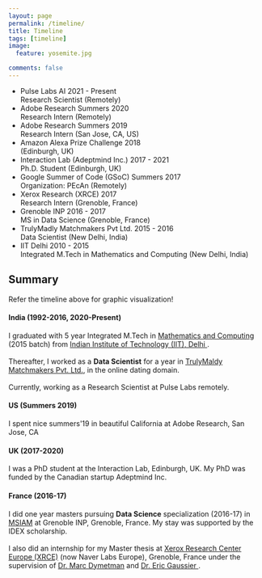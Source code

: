 ```yaml
---
layout: page
permalink: /timeline/
title: Timeline
tags: [timeline]
image:
  feature: yosemite.jpg

comments: false
---
```


<ul class="timeline">

<!-- Item 8 -->
<li>
	<div class="direction-l">
		<div class="flag-wrapper">
			<span class="flag">Pulse Labs AI</span>
			<span class="time-wrapper"><span class="time">2021 - Present</span></span>
		</div>
		<div class="desc">Research Scientist (Remotely)</div>
	</div>
</li>

	
	
<!-- Item 9 -->
<li>
	<div class="direction-r">
		<div class="flag-wrapper">
			<span class="flag">Adobe Research</span>
			<span class="time-wrapper"><span class="time">Summers 2020</span></span>
		</div>
		<div class="desc">Research Intern (Remotely)</div>
	</div>
</li>

<!-- Item 8 -->
<li>
	<div class="direction-l">
		<div class="flag-wrapper">
			<span class="flag">Adobe Research</span>
			<span class="time-wrapper"><span class="time">Summers 2019</span></span>
		</div>
		<div class="desc">Research Intern (San Jose, CA, US)</div>
	</div>
</li>

<!-- Item 7 -->
<li>
	<div class="direction-r">
		<div class="flag-wrapper">
			<span class="flag">Amazon Alexa Prize Challenge</span>
			<span class="time-wrapper"><span class="time">2018</span></span>
		</div>
		<div class="desc"> (Edinburgh, UK)</div>
	</div>
</li>


<!-- Item 6 -->
<li>
	<div class="direction-l">
		<div class="flag-wrapper">
			<span class="flag">Interaction Lab (Adeptmind Inc.)</span>
			<span class="time-wrapper"><span class="time">2017 - 2021</span></span>
		</div>
		<div class="desc">Ph.D. Student (Edinburgh, UK)</div>
	</div>
</li>


<!-- Item 5 -->
<li>
	<div class="direction-r">
		<div class="flag-wrapper">
			<span class="flag">Google Summer of Code (GSoC)</span>
			<span class="time-wrapper"><span class="time">Summers 2017</span></span>
		</div>
		<div class="desc">Organization: PEcAn (Remotely)</div>
	</div>
</li>


<!-- Item 4 -->
<li>
	<div class="direction-l">
		<div class="flag-wrapper">
			<span class="flag">Xerox Research (XRCE)</span>
			<span class="time-wrapper"><span class="time">2017</span></span>
		</div>
		<div class="desc">Research Intern (Grenoble, France)</div>
	</div>
</li>

<!-- Item 3 -->
<li>
	<div class="direction-r">
		<div class="flag-wrapper">
			<span class="flag">Grenoble INP</span>
			<span class="time-wrapper"><span class="time">2016 - 2017</span></span>
		</div>
		<div class="desc">MS in Data Science (Grenoble, France)</div>
	</div>
</li>

<!-- Item 2 -->
<li>
	<div class="direction-l">
		<div class="flag-wrapper">
			<span class="flag">TrulyMadly Matchmakers Pvt Ltd.</span>
			<span class="time-wrapper"><span class="time">2015 - 2016</span></span>
		</div>
		<div class="desc">Data Scientist (New Delhi, India)</div>
	</div>
</li>


<!-- Item 1 -->
<li>
	<div class="direction-r">
		<div class="flag-wrapper">
			<span class="flag">IIT Delhi</span>
			<span class="time-wrapper"><span class="time">2010 - 2015</span></span>
		</div>
		<div class="desc">Integrated M.Tech in Mathematics and Computing (New Delhi, India)</div>
	</div>
</li>

</ul>


<h2> Summary </h2>

Refer the timeline above for graphic visualization! 

#### India (1992-2016, 2020-Present)
I graduated with 5 year Integrated M.Tech in <a href="http://maths.iitd.ac.in/">Mathematics and Computing</a> (2015 batch) from <a href="http://www.iitd.ac.in/">Indian Institute of Technology (IIT), Delhi </a>. 
<br />
<br />
Thereafter, I worked as a <strong>Data Scientist</strong> for a year in <a href="http://trulymadly.com/">TrulyMaldy Matchmakers Pvt. Ltd.</a>, in the online dating domain.
<br />
<br />
Currently, working as a Research Scientist at Pulse Labs remotely.

#### US (Summers 2019)
I spent nice summers'19 in beautiful California at Adobe Research, San Jose, CA

#### UK (2017-2020)
I was a PhD student at the Interaction Lab, Edinburgh, UK. My PhD was funded by the Canadian startup Adeptmind Inc.  

#### France (2016-17)
I did one year masters pursuing <strong>Data Science</strong> specialization (2016-17) in <a href="http://msiam.imag.fr">MSIAM</a> at Grenoble INP, Grenoble, France. My stay was supported by the IDEX scholarship. 
<br />
<br />
I also did an internship for my Master thesis at <a href="http://www.xrce.xerox.com/">Xerox Research Center Europe (XRCE)</a> (now Naver Labs Europe), Grenoble, France under the supervision of <a href="http://www.xrce.xerox.com/About-XRCE/People/Marc-Dymetman"> Dr. Marc Dymetman</a> and <a href="http://ama.liglab.fr/~gaussier/"> Dr. Eric Gaussier </a>. 
